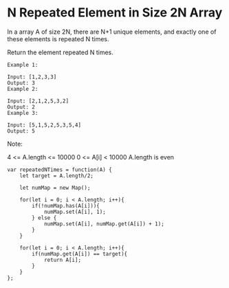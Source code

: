 # N Repeated Element in Size 2N Array

In a array A of size 2N, there are N+1 unique elements, and exactly one of these elements is repeated N times.

Return the element repeated N times.


```
Example 1:

Input: [1,2,3,3]
Output: 3
Example 2:

Input: [2,1,2,5,3,2]
Output: 2
Example 3:

Input: [5,1,5,2,5,3,5,4]
Output: 5
```


Note:

4 <= A.length <= 10000
0 <= A[i] < 10000
A.length is even


```
var repeatedNTimes = function(A) {
    let target = A.length/2;

    let numMap = new Map();

    for(let i = 0; i < A.length; i++){
        if(!numMap.has(A[i])){
            numMap.set(A[i], 1);
        } else {
            numMap.set(A[i], numMap.get(A[i]) + 1);
        }
    }

    for(let i = 0; i < A.length; i++){
        if(numMap.get(A[i]) == target){
            return A[i];
        }
    }
};
```

